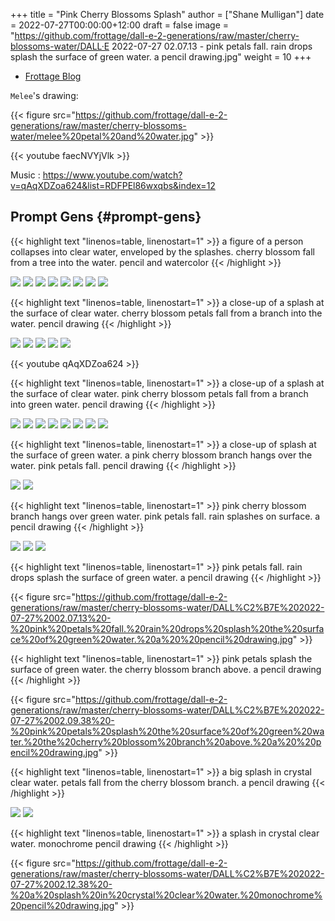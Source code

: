 +++
title = "Pink Cherry Blossoms Splash"
author = ["Shane Mulligan"]
date = 2022-07-27T00:00:00+12:00
draft = false
image = "https://github.com/frottage/dall-e-2-generations/raw/master/cherry-blossoms-water/DALL·E 2022-07-27 02.07.13 - pink petals fall. rain drops splash the surface of green water. a  pencil drawing.jpg"
weight = 10
+++

-   [Frottage Blog](https://frottage.github.io/portfolio/pink-cherry-blossoms-splash/)

`Melee`'s drawing:

{{< figure src="https://github.com/frottage/dall-e-2-generations/raw/master/cherry-blossoms-water/melee%20petal%20and%20water.jpg" >}}

{{< youtube faecNVYjVlk >}}

Music
: <https://www.youtube.com/watch?v=qAqXDZoa624&list=RDFPEl86wxqbs&index=12>


## Prompt Gens {#prompt-gens}

{{< highlight text "linenos=table, linenostart=1" >}}
a figure of a person collapses into clear water, enveloped by the splashes.
cherry blossom fall from a tree into the water. pencil and watercolor
{{< /highlight >}}

![](https://github.com/frottage/dall-e-2-generations/raw/master/cherry-blossoms-water/DALL%C2%B7E%202022-07-27%2001.58.11%20-%20a%20figure%20of%20a%20person%20collapses%20into%20clear%20water,%20enveloped%20by%20the%20splashes.%20cherry%20blossom%20fall%20from%20a%20tree%20into%20the%20water.%20pencil%20and%20watercolor.jpg)
![](https://github.com/frottage/dall-e-2-generations/raw/master/cherry-blossoms-water/DALL%C2%B7E%202022-07-27%2001.58.15%20-%20a%20figure%20of%20a%20person%20collapses%20into%20clear%20water,%20enveloped%20by%20the%20splashes.%20cherry%20blossom%20fall%20from%20a%20tree%20into%20the%20water.%20pencil%20and%20watercolor.jpg)
![](https://github.com/frottage/dall-e-2-generations/raw/master/cherry-blossoms-water/DALL%C2%B7E%202022-07-27%2001.58.19%20-%20a%20figure%20of%20a%20person%20collapses%20into%20clear%20water,%20enveloped%20by%20the%20splashes.%20cherry%20blossom%20fall%20from%20a%20tree%20into%20the%20water.%20pencil%20and%20watercolor.jpg)
![](https://github.com/frottage/dall-e-2-generations/raw/master/cherry-blossoms-water/DALL%C2%B7E%202022-07-27%2001.58.22%20-%20a%20figure%20of%20a%20person%20collapses%20into%20clear%20water,%20enveloped%20by%20the%20splashes.%20cherry%20blossom%20fall%20from%20a%20tree%20into%20the%20water.%20pencil%20and%20watercolor.jpg)
![](https://github.com/frottage/dall-e-2-generations/raw/master/cherry-blossoms-water/DALL%C2%B7E%202022-07-27%2001.58.42%20-%20a%20figure%20of%20a%20person%20collapses%20into%20clear%20water,%20enveloped%20by%20the%20splashes.%20cherry%20blossom%20fall%20from%20a%20tree%20into%20the%20water.%20pencil%20and%20watercolor.jpg)
![](https://github.com/frottage/dall-e-2-generations/raw/master/cherry-blossoms-water/DALL%C2%B7E%202022-07-27%2001.58.47%20-%20a%20figure%20of%20a%20person%20collapses%20into%20clear%20water,%20enveloped%20by%20the%20splashes.%20cherry%20blossom%20fall%20from%20a%20tree%20into%20the%20water.%20pencil%20and%20watercolor.jpg)
![](https://github.com/frottage/dall-e-2-generations/raw/master/cherry-blossoms-water/DALL%C2%B7E%202022-07-27%2001.58.49%20-%20a%20figure%20of%20a%20person%20collapses%20into%20clear%20water,%20enveloped%20by%20the%20splashes.%20cherry%20blossom%20fall%20from%20a%20tree%20into%20the%20water.%20pencil%20and%20watercolor.jpg)
![](https://github.com/frottage/dall-e-2-generations/raw/master/cherry-blossoms-water/DALL%C2%B7E%202022-07-27%2001.58.54%20-%20a%20figure%20of%20a%20person%20collapses%20into%20clear%20water,%20enveloped%20by%20the%20splashes.%20cherry%20blossom%20fall%20from%20a%20tree%20into%20the%20water.%20pencil%20and%20watercolor.jpg)

{{< highlight text "linenos=table, linenostart=1" >}}
a close-up of a splash at the surface of clear water. cherry blossom petals
fall from a branch into the water. pencil drawing
{{< /highlight >}}

![](https://github.com/frottage/dall-e-2-generations/raw/master/cherry-blossoms-water/DALL%C2%B7E%202022-07-27%2002.00.51%20-%20a%20close-up%20of%20a%20splash%20at%20the%20surface%20of%20clear%20water.%20cherry%20blossom%20petals%20fall%20from%20a%20branch%20into%20the%20water.%20pencil%20drawing.jpg)
![](https://github.com/frottage/dall-e-2-generations/raw/master/cherry-blossoms-water/DALL%C2%B7E%202022-07-27%2002.00.54%20-%20a%20close-up%20of%20a%20splash%20at%20the%20surface%20of%20clear%20water.%20cherry%20blossom%20petals%20fall%20from%20a%20branch%20into%20the%20water.%20pencil%20drawing.jpg)
![](https://github.com/frottage/dall-e-2-generations/raw/master/cherry-blossoms-water/DALL%C2%B7E%202022-07-27%2002.00.58%20-%20a%20close-up%20of%20a%20splash%20at%20the%20surface%20of%20clear%20water.%20cherry%20blossom%20petals%20fall%20from%20a%20branch%20into%20the%20water.%20pencil%20drawing.jpg)
![](https://github.com/frottage/dall-e-2-generations/raw/master/cherry-blossoms-water/DALL%C2%B7E%202022-07-27%2002.01.01%20-%20a%20close-up%20of%20a%20splash%20at%20the%20surface%20of%20clear%20water.%20cherry%20blossom%20petals%20fall%20from%20a%20branch%20into%20the%20water.%20pencil%20drawing.jpg)
![](https://github.com/frottage/dall-e-2-generations/raw/master/cherry-blossoms-water/DALL%C2%B7E%202022-07-27%2002.01.29%20-%20a%20close-up%20of%20a%20splash%20at%20the%20surface%20of%20clear%20water.%20cherry%20blossom%20petals%20fall%20from%20a%20branch%20into%20the%20water.%20pencil%20drawing.jpg)

{{< youtube qAqXDZoa624 >}}

{{< highlight text "linenos=table, linenostart=1" >}}
a close-up of a splash at the surface of clear water. pink cherry blossom
petals fall from a branch into green water. pencil drawing
{{< /highlight >}}

![](https://github.com/frottage/dall-e-2-generations/raw/master/cherry-blossoms-water/DALL%C2%B7E%202022-07-27%2002.01.58%20-%20a%20close-up%20of%20a%20splash%20at%20the%20surface%20of%20clear%20water.%20pink%20cherry%20blossom%20petals%20fall%20from%20a%20branch%20into%20green%20water.%20pencil%20drawing.jpg)
![](https://github.com/frottage/dall-e-2-generations/raw/master/cherry-blossoms-water/DALL%C2%B7E%202022-07-27%2002.02.01%20-%20a%20close-up%20of%20a%20splash%20at%20the%20surface%20of%20clear%20water.%20pink%20cherry%20blossom%20petals%20fall%20from%20a%20branch%20into%20green%20water.%20pencil%20drawing.jpg)
![](https://github.com/frottage/dall-e-2-generations/raw/master/cherry-blossoms-water/DALL%C2%B7E%202022-07-27%2002.02.14%20-%20a%20close-up%20of%20a%20splash%20at%20the%20surface%20of%20clear%20water.%20pink%20cherry%20blossom%20petals%20fall%20from%20a%20branch%20into%20green%20water.%20pencil%20drawing.jpg)
![](https://github.com/frottage/dall-e-2-generations/raw/master/cherry-blossoms-water/DALL%C2%B7E%202022-07-27%2002.02.17%20-%20a%20close-up%20of%20a%20splash%20at%20the%20surface%20of%20clear%20water.%20pink%20cherry%20blossom%20petals%20fall%20from%20a%20branch%20into%20green%20water.%20pencil%20drawing.jpg)
![](https://github.com/frottage/dall-e-2-generations/raw/master/cherry-blossoms-water/DALL%C2%B7E%202022-07-27%2002.02.35%20-%20a%20close-up%20of%20a%20splash%20at%20the%20surface%20of%20clear%20water.%20pink%20cherry%20blossom%20petals%20fall%20from%20a%20branch%20into%20green%20water.%20pencil%20drawing.jpg)
![](https://github.com/frottage/dall-e-2-generations/raw/master/cherry-blossoms-water/DALL%C2%B7E%202022-07-27%2002.02.38%20-%20a%20close-up%20of%20a%20splash%20at%20the%20surface%20of%20clear%20water.%20pink%20cherry%20blossom%20petals%20fall%20from%20a%20branch%20into%20green%20water.%20pencil%20drawing.jpg)
![](https://github.com/frottage/dall-e-2-generations/raw/master/cherry-blossoms-water/DALL%C2%B7E%202022-07-27%2002.02.42%20-%20a%20close-up%20of%20a%20splash%20at%20the%20surface%20of%20clear%20water.%20pink%20cherry%20blossom%20petals%20fall%20from%20a%20branch%20into%20green%20water.%20pencil%20drawing.jpg)
![](https://github.com/frottage/dall-e-2-generations/raw/master/cherry-blossoms-water/DALL%C2%B7E%202022-07-27%2002.02.45%20-%20a%20close-up%20of%20a%20splash%20at%20the%20surface%20of%20clear%20water.%20pink%20cherry%20blossom%20petals%20fall%20from%20a%20branch%20into%20green%20water.%20pencil%20drawing.jpg)

{{< highlight text "linenos=table, linenostart=1" >}}
a close-up of splash at the surface of green water. a pink cherry blossom
branch hangs over the water. pink petals fall. pencil drawing
{{< /highlight >}}

![](https://github.com/frottage/dall-e-2-generations/raw/master/cherry-blossoms-water/DALL%C2%B7E%202022-07-27%2002.04.32%20-%20a%20close-up%20of%20splash%20at%20the%20surface%20of%20green%20water.%20a%20pink%20cherry%20blossom%20branch%20hangs%20over%20the%20water.%20pink%20petals%20fall.%20pencil%20drawing.jpg)
![](https://github.com/frottage/dall-e-2-generations/raw/master/cherry-blossoms-water/DALL%C2%B7E%202022-07-27%2002.04.56%20-%20a%20close-up%20of%20splash%20at%20the%20surface%20of%20green%20water.%20a%20pink%20cherry%20blossom%20branch%20hangs%20over%20the%20water.%20pink%20petals%20fall.%20pencil%20drawing.jpg)

{{< highlight text "linenos=table, linenostart=1" >}}
pink cherry blossom branch hangs over green water. pink petals fall. rain
splashes on surface. a  pencil drawing
{{< /highlight >}}

![](https://github.com/frottage/dall-e-2-generations/raw/master/cherry-blossoms-water/DALL%C2%B7E%202022-07-27%2002.05.52%20-%20pink%20cherry%20blossom%20branch%20hangs%20over%20green%20water.%20pink%20petals%20fall.%20rain%20splashes%20on%20surface.%20a%20%20pencil%20drawing.jpg)
![](https://github.com/frottage/dall-e-2-generations/raw/master/cherry-blossoms-water/DALL%C2%B7E%202022-07-27%2002.05.56%20-%20pink%20cherry%20blossom%20branch%20hangs%20over%20green%20water.%20pink%20petals%20fall.%20rain%20splashes%20on%20surface.%20a%20%20pencil%20drawing.jpg)
![](https://github.com/frottage/dall-e-2-generations/raw/master/cherry-blossoms-water/DALL%C2%B7E%202022-07-27%2002.06.01%20-%20pink%20cherry%20blossom%20branch%20hangs%20over%20green%20water.%20pink%20petals%20fall.%20rain%20splashes%20on%20surface.%20a%20%20pencil%20drawing.jpg)

{{< highlight text "linenos=table, linenostart=1" >}}
pink petals fall. rain drops splash the surface of green water. a  pencil
drawing
{{< /highlight >}}

{{< figure src="https://github.com/frottage/dall-e-2-generations/raw/master/cherry-blossoms-water/DALL%C2%B7E%202022-07-27%2002.07.13%20-%20pink%20petals%20fall.%20rain%20drops%20splash%20the%20surface%20of%20green%20water.%20a%20%20pencil%20drawing.jpg" >}}

{{< highlight text "linenos=table, linenostart=1" >}}
pink petals splash the surface of green water. the cherry blossom branch
above. a  pencil drawing
{{< /highlight >}}

{{< figure src="https://github.com/frottage/dall-e-2-generations/raw/master/cherry-blossoms-water/DALL%C2%B7E%202022-07-27%2002.09.38%20-%20pink%20petals%20splash%20the%20surface%20of%20green%20water.%20the%20cherry%20blossom%20branch%20above.%20a%20%20pencil%20drawing.jpg" >}}

{{< highlight text "linenos=table, linenostart=1" >}}
a big splash in crystal clear water. petals fall from the cherry blossom
branch. a  pencil drawing
{{< /highlight >}}

![](https://github.com/frottage/dall-e-2-generations/raw/master/cherry-blossoms-water/DALL%C2%B7E%202022-07-27%2002.11.50%20-%20a%20big%20splash%20in%20crystal%20clear%20water.%20petals%20fall%20from%20the%20cherry%20blossom%20branch.%20a%20%20pencil%20drawing.jpg)
![](https://github.com/frottage/dall-e-2-generations/raw/master/cherry-blossoms-water/DALL%C2%B7E%202022-07-27%2002.11.58%20-%20a%20big%20splash%20in%20crystal%20clear%20water.%20petals%20fall%20from%20the%20cherry%20blossom%20branch.%20a%20%20pencil%20drawing.jpg)

{{< highlight text "linenos=table, linenostart=1" >}}
a splash in crystal clear water. monochrome pencil drawing
{{< /highlight >}}

{{< figure src="https://github.com/frottage/dall-e-2-generations/raw/master/cherry-blossoms-water/DALL%C2%B7E%202022-07-27%2002.12.38%20-%20a%20splash%20in%20crystal%20clear%20water.%20monochrome%20pencil%20drawing.jpg" >}}